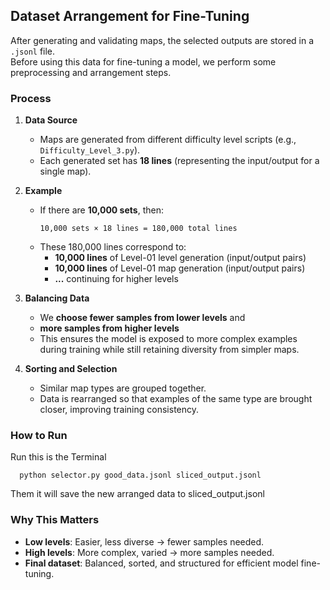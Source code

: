 
## Dataset Arrangement for Fine-Tuning

After generating and validating maps, the selected outputs are stored in a `.jsonl` file.  
Before using this data for fine-tuning a model, we perform some preprocessing and arrangement steps.

### Process

1. **Data Source**  
   - Maps are generated from different difficulty level scripts (e.g., `Difficulty_Level_3.py`).
   - Each generated set has **18 lines** (representing the input/output for a single map).

2. **Example**  
   - If there are **10,000 sets**, then:  
     ```
     10,000 sets × 18 lines = 180,000 total lines
     ```
   - These 180,000 lines correspond to:  
     - **10,000 lines** of Level-01 level generation (input/output pairs)  
     - **10,000 lines** of Level-01 map generation (input/output pairs)  
     - **...** continuing for higher levels  

3. **Balancing Data**  
   - We **choose fewer samples from lower levels** and  
   - **more samples from higher levels**  
   - This ensures the model is exposed to more complex examples during training while still retaining diversity from simpler maps.

4. **Sorting and Selection**  
   - Similar map types are grouped together.  
   - Data is rearranged so that examples of the same type are brought closer, improving training consistency.
  
### How to Run

   Run this is the Terminal
   ```
     python selector.py good_data.jsonl sliced_output.jsonl
   ```
   Them it will save the new arranged data to sliced_output.jsonl
   
### Why This Matters

- **Low levels**: Easier, less diverse → fewer samples needed.  
- **High levels**: More complex, varied → more samples needed.  
- **Final dataset**: Balanced, sorted, and structured for efficient model fine-tuning.
